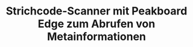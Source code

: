 ---
layout: article
title: Strichcode-Scanner mit Peakboard Edge zum Abrufen von Metainformationen
description: 
  - Diese Vorlage zeigt, wie Sie mit Hilfe eines Scanners der mit Peakboard Edge verbunden ist Informationen aus weiteren Quellen beziehen können. Jeder der Mitarbeiter verfügt über ein Peakboard Edge und einem Scanner. Wird ein Produkt gescannt werden die Metadaten aus einer weiteren Datenquelle gezogen. Das Beispiel verwendet dafür eien Excel Datei, es könnten aber auch Informationen aus einem System wie SQL, SAP, etc. die Informationen gezogen werden.
lang: de
weight: 2000
isDraft: true
ref: Edge-Barcode-Scanner-Info
category:
  - Interaktion
  - Edge
image: Edge-Strichcode-Scanner-Metainformationen.png
image_thumbnail: Edge-Strichcode-Scanner-Metainformationen_thumbnail.png
download: Edge-Strichcode-Scanner-Metainformationen.pbmx
overview_description:
overview_benefits:
overview_data_sources:
---